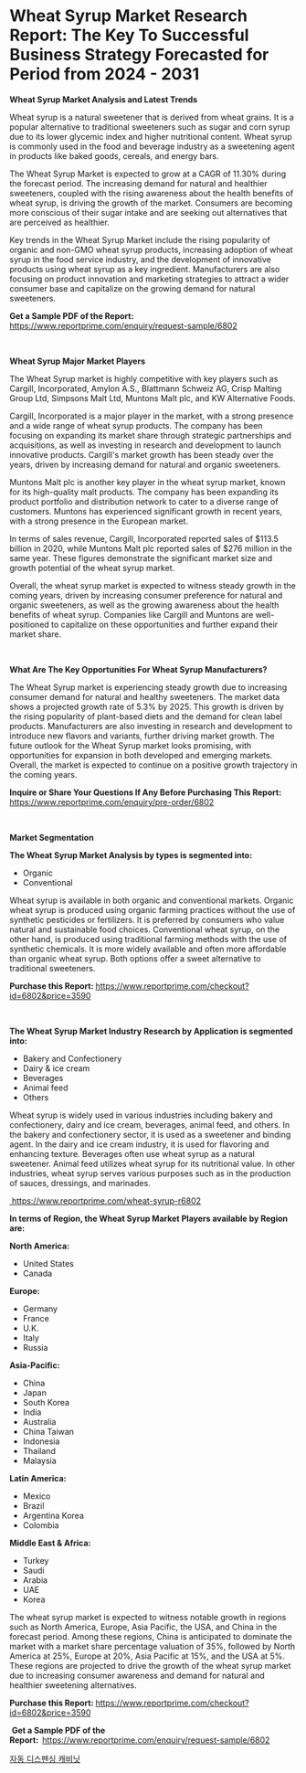 <p><h1>Wheat Syrup Market Research Report: The Key To Successful Business Strategy Forecasted for Period from 2024 - 2031</h1></p><p><strong>Wheat Syrup Market Analysis and Latest Trends</strong></p>
<p><p>Wheat syrup is a natural sweetener that is derived from wheat grains. It is a popular alternative to traditional sweeteners such as sugar and corn syrup due to its lower glycemic index and higher nutritional content. Wheat syrup is commonly used in the food and beverage industry as a sweetening agent in products like baked goods, cereals, and energy bars.</p><p>The Wheat Syrup Market is expected to grow at a CAGR of 11.30% during the forecast period. The increasing demand for natural and healthier sweeteners, coupled with the rising awareness about the health benefits of wheat syrup, is driving the growth of the market. Consumers are becoming more conscious of their sugar intake and are seeking out alternatives that are perceived as healthier.</p><p>Key trends in the Wheat Syrup Market include the rising popularity of organic and non-GMO wheat syrup products, increasing adoption of wheat syrup in the food service industry, and the development of innovative products using wheat syrup as a key ingredient. Manufacturers are also focusing on product innovation and marketing strategies to attract a wider consumer base and capitalize on the growing demand for natural sweeteners.</p></p>
<p><strong>Get a Sample PDF of the Report:&nbsp;</strong> <a href="https://www.reportprime.com/enquiry/request-sample/6802">https://www.reportprime.com/enquiry/request-sample/6802</a></p>
<p>&nbsp;</p>
<p><strong>Wheat Syrup Major Market Players</strong></p>
<p><p>The Wheat Syrup market is highly competitive with key players such as Cargill, Incorporated, Amylon A.S., Blattmann Schweiz AG, Crisp Malting Group Ltd, Simpsons Malt Ltd, Muntons Malt plc, and KW Alternative Foods. </p><p>Cargill, Incorporated is a major player in the market, with a strong presence and a wide range of wheat syrup products. The company has been focusing on expanding its market share through strategic partnerships and acquisitions, as well as investing in research and development to launch innovative products. Cargill's market growth has been steady over the years, driven by increasing demand for natural and organic sweeteners.</p><p>Muntons Malt plc is another key player in the wheat syrup market, known for its high-quality malt products. The company has been expanding its product portfolio and distribution network to cater to a diverse range of customers. Muntons has experienced significant growth in recent years, with a strong presence in the European market.</p><p>In terms of sales revenue, Cargill, Incorporated reported sales of $113.5 billion in 2020, while Muntons Malt plc reported sales of $276 million in the same year. These figures demonstrate the significant market size and growth potential of the wheat syrup market.</p><p>Overall, the wheat syrup market is expected to witness steady growth in the coming years, driven by increasing consumer preference for natural and organic sweeteners, as well as the growing awareness about the health benefits of wheat syrup. Companies like Cargill and Muntons are well-positioned to capitalize on these opportunities and further expand their market share.</p></p>
<p>&nbsp;</p>
<p><strong>What Are The Key Opportunities For Wheat Syrup Manufacturers?</strong></p>
<p><p>The Wheat Syrup market is experiencing steady growth due to increasing consumer demand for natural and healthy sweeteners. The market data shows a projected growth rate of 5.3% by 2025. This growth is driven by the rising popularity of plant-based diets and the demand for clean label products. Manufacturers are also investing in research and development to introduce new flavors and variants, further driving market growth. The future outlook for the Wheat Syrup market looks promising, with opportunities for expansion in both developed and emerging markets. Overall, the market is expected to continue on a positive growth trajectory in the coming years.</p></p>
<p><strong>Inquire or Share Your Questions If Any Before Purchasing This Report:</strong> <a href="https://www.reportprime.com/enquiry/pre-order/6802">https://www.reportprime.com/enquiry/pre-order/6802</a></p>
<p>&nbsp;</p>
<p><strong>Market Segmentation</strong></p>
<p><strong>The Wheat Syrup Market Analysis by types is segmented into:</strong></p>
<p><ul><li>Organic</li><li>Conventional</li></ul></p>
<p><p>Wheat syrup is available in both organic and conventional markets. Organic wheat syrup is produced using organic farming practices without the use of synthetic pesticides or fertilizers. It is preferred by consumers who value natural and sustainable food choices. Conventional wheat syrup, on the other hand, is produced using traditional farming methods with the use of synthetic chemicals. It is more widely available and often more affordable than organic wheat syrup. Both options offer a sweet alternative to traditional sweeteners.</p></p>
<p><strong>Purchase this Report:&nbsp;</strong><a href="https://www.reportprime.com/checkout?id=6802&price=3590">https://www.reportprime.com/checkout?id=6802&price=3590</a></p>
<p>&nbsp;</p>
<p><strong>The Wheat Syrup Market Industry Research by Application is segmented into:</strong></p>
<p><ul><li>Bakery and Confectionery</li><li>Dairy & ice cream</li><li>Beverages</li><li>Animal feed</li><li>Others</li></ul></p>
<p><p>Wheat syrup is widely used in various industries including bakery and confectionery, dairy and ice cream, beverages, animal feed, and others. In the bakery and confectionery sector, it is used as a sweetener and binding agent. In the dairy and ice cream industry, it is used for flavoring and enhancing texture. Beverages often use wheat syrup as a natural sweetener. Animal feed utilizes wheat syrup for its nutritional value. In other industries, wheat syrup serves various purposes such as in the production of sauces, dressings, and marinades.</p></p>
<p><a href="https://www.reportprime.com/wheat-syrup-r6802">&nbsp;https://www.reportprime.com/wheat-syrup-r6802</a></p>
<p><strong>In terms of Region, the Wheat Syrup Market Players available by Region are:</strong></p>
<p>
    <p> <strong> North America: </strong>
        <ul>
            <li>United States</li>
            <li>Canada</li>
        </ul>
        </p> 
    <p> <strong> Europe: </strong>
        <ul>
            <li>Germany</li>
            <li>France</li>
            <li>U.K.</li>
            <li>Italy</li>
            <li>Russia</li>
        </ul>
        </p> 
    <p> <strong> Asia-Pacific: </strong>
        <ul>
            <li>China</li>
            <li>Japan</li>
            <li>South Korea</li>
            <li>India</li>
            <li>Australia</li>
            <li>China Taiwan</li>
            <li>Indonesia</li>
            <li>Thailand</li>
            <li>Malaysia</li>
        </ul>
        </p> 
    <p> <strong> Latin America: </strong>
        <ul>
            <li>Mexico</li>
            <li>Brazil</li>
            <li>Argentina Korea</li>
            <li>Colombia</li>
        </ul>
        </p> 
    <p> <strong> Middle East & Africa: </strong>
        <ul>
            <li>Turkey</li>
            <li>Saudi</li>
            <li>Arabia</li>
            <li>UAE</li>
            <li>Korea</li>
        </ul>
    </p>
    </p>
<p><p>The wheat syrup market is expected to witness notable growth in regions such as North America, Europe, Asia Pacific, the USA, and China in the forecast period. Among these regions, China is anticipated to dominate the market with a market share percentage valuation of 35%, followed by North America at 25%, Europe at 20%, Asia Pacific at 15%, and the USA at 5%. These regions are projected to drive the growth of the wheat syrup market due to increasing consumer awareness and demand for natural and healthier sweetening alternatives.</p></p>
<p><strong>Purchase this Report: </strong><a href="https://www.reportprime.com/checkout?id=6802&price=3590">https://www.reportprime.com/checkout?id=6802&price=3590</a></p>
<p>&nbsp;<strong>Get a Sample PDF of the Report:&nbsp;&nbsp;</strong><a href="https://www.reportprime.com/enquiry/request-sample/6802">https://www.reportprime.com/enquiry/request-sample/6802</a></p>
<p><strong></strong></p>
<p><p><a href="https://github.com/laholand/Market-Research-Report-List-3/blob/main/950074318371.md">자동 디스펜싱 캐비닛</a></p></p>